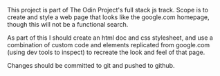 This project is part of The Odin Project's full stack js track. Scope is to create and style a web page that looks like the google.com homepage, though this will not be a functional search.

As part of this I should create an html doc and css stylesheet, and use a combination of custom code and elements replicated from google.com (using dev tools to inspect) to recreate the look and feel of that page.

Changes should be committed to git and pushed to github.